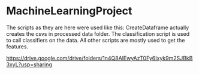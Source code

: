# MachineLearningProject

The scripts as they are here were used like this:
CreateDataframe actually creates the csvs in processed data folder.
The classification script is used to call classifiers on the data. 
All other scripts are mostly used to get the features.

https://drive.google.com/drive/folders/1n4Q8AlEwyAzT0Fy6Ixyk9m2SJBkB3xyL?usp=sharing
